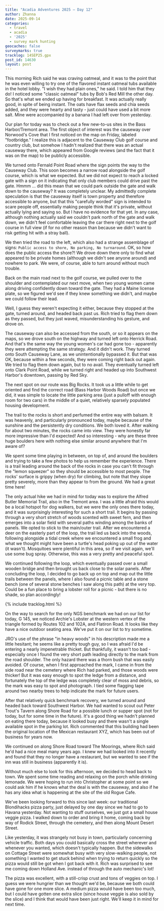 ```yaml
---
title: "Acadia Adventures 2025 – Day 12"
author: Zhanna
date: 2025-09-14
categories: 
  - travel
  - acadia
  - '2025'
  - survey mark hunting
geocaches: false
surveymarks: true
tracklog: 14SEP25.gpx
post_id: 14630
layout: post
---
```


This morning Rich said he was craving oatmeal, and it was to the point that he was even willing to try one of the flavored instant oatmeal tubs available in the hotel lobby. "I wish they had plain ones," he said. I told him that they do! I noticed some "classic oatmeal" tubs by Bob's Red Mill the other day. So that's what we ended up having for breakfast. It was actually really good, in spite of being instant. The oats have flax seeds and chia seeds added, and they were hearty and tasty - just could have used a bit more salt. Mine were accompanied by a banana I had left over from yesterday.

Our plan for today was to check out a few new-to-us sites in the Bass Harbor/Tremont area. The first object of interest was the causeway over Norwood's Cove that I first noticed on the map on Friday, labeled "footbridge." I realize this is adjacent to the Causeway Club golf course and country club, but somehow I hadn't realized that there was an actual causeway there, which appeared from Google reviews (and the fact that it was on the map) to be publicly accessible.

We turned onto Fernald Point Road where the sign points the way to the Causeway Club. This soon becomes a narrow road alongside the golf course, which is what we expected. But we did not expect to reach a locked gate with a sign on it indicating that only club members could drive past the gate. Hmmm ... did this mean that we could park outside the gate and walk down to the causeway? It was completely unclear. My admittedly complete speculation is that the causeway itself is town property and therefore accessible to anyone, but that this "carefully worded" sign is intended to scare people off, essentially making people think that it's private, without actually lying and saying so. But I have no evidence for that yet. In any case, although nothing actually said we couldn't park north of the gate and walk down, we didn't feel comfortable leaving the car there right next to the golf course in full view (if for no other reason than because we didn't want to risk getting hit with a stray ball).

We then tried the road to the left, which also had a strange assemblage of signs: `Public access to shore, No parking, No turnaround`. OK, so how does the public access the shore?! We drove down there only to find what appeared to be private homes (although we didn't see anyone around) and nowhere to park. We were, of course, able to turn around without much trouble.

Back on the main road next to the golf course, we pulled over to the shoulder and contemplated our next move, when two young women came along driving confidently down toward the gate. They had a Maine license plate, so we figured we'd see if they knew something we didn't, and maybe we could follow their lead.

Well, I guess they weren't expecting it either, because they stopped at the gate, turned around, and headed back past us. Rich tried to flag them down as they passed, but they just waved, misunderstanding his gesture, and drove on.

The causeway can also be accessed from the south, or so it appears on the maps, so we drove south on the highway and turned left onto Herrick Road. And that's the same way the young women's car had gone too - apparently they were attempting the same strategy. And it didn't work. They turned onto South Causeway Lane, as we unintentionally bypassed it. But that was OK, because within a few seconds, they were coming right back out again. We tried to flag them down again, but to no avail. They eventually turned left onto Clark Point Road, while we turned right and headed up into Southwest Harbor's downtown, passing by Red Sky.

The next spot on our route was Big Rocks. It took us a little while to get oriented and find the correct road (Bass Harbor Woods Road) but once we did, it was simple to locate the little parking area (just a pulloff with enough room for two cars) in the middle of a quiet, relatively sparsely populated housing development. 

The trail to the rocks is short and perfumed the entire way with balsam. It was heavenly, and particularly pronounced today, maybe because of the sunshine and the persistently dry conditions. We both loved it. After walking for about two minutes, the rocks came into view. They were honestly far more impressive than I'd expected! And so interesting - why are these three huge boulders here with nothing else similar around anywhere that I'm aware of? 

We spent some time playing in between, on top of, and around the boulders and trying to take a few photos to help us remember the experience. There is a trail leading around the back of the rocks in case you can't fit through the "lemon squeezer" so they should be accessible to most people. The rocks' surface is grippy (when dry) for climbing, but note that they slope pretty severely, more than they appear to from the ground. We had a great time here!

The only actual hike we had in mind for today was to explore the Alfred Butler Memorial Trail, also in the Tremont area. I was a little afraid this would be a local hotspot for dog walkers, but we were the only ones there today, and it was surprisingly interesting for such a short trail. It begins by passing through a very short stretch of woods scented with sweet fern, and then emerges into a solar field with several paths winding among the banks of panels. We opted to stick to the main/outer trail. After we encountered a deer on the easterly part of the loop,  the trail led us back into the woods, following alongside a tidal creek where we encountered a small frog and what we thought might have been a turtle's head poking up out of the water (it wasn't). Mosquitoes were plentiful in this area, so if we visit again, we'll use some bug spray. Otherwise, this was a very pretty and peaceful spot.

We continued following the loop, which eventually passed over a small wooden bridge and then brought us back close to the solar panels. After concluding the loop, I decided to go back up on top and map out the little trails between the panels, where I also found a picnic table and a stone bench (one of several stone benches I saw along this path) at the very top. Could be a fun place to bring a lobster roll for a picnic - but there is no shade, so plan accordingly!

{% include tracklog.html %}

On the way to search for the only NGS benchmark we had on our list for today, G 145, we noticed Archie's Lobster at the western vertex of the triangle formed by Routes 102 and 102A, and Flatiron Road. It looks like they have a nice outdoor seating area. We've put it on our list to try sometime.

JRO's use of the phrase "in heavy woods" in his description made me a little hesitant; he seems like a pretty tough guy, so I was afraid I'd be entering a nearly impenetrable thicket. But thankfully, it wasn't too bad - especially once I found the very short path leading directly to the mark from the road shoulder. The only hazard there was a thorn bush that was easily avoided. Of course, when I first approached the mark, I came in from the side road near the cemetery where Rich had parked, and those woods were thicker! But it was easy enough to spot the ledge from a distance, and fortunately the top of the ledge was completely clear of moss and debris, so the mark was easy to spot and photograph. I tied some flagging tape around two nearby trees to help indicate the mark for future users.

After that relatively quick benchmark recovery, we turned around and headed back toward Southwest Harbor. We had wanted to scout out Peter Trout's Tavern along Shore Road for a possible lunch or supper spot (not for today, but for some time in the future). It's a good thing we hadn't planned on eating there today, because it looked busy and there wasn't a single available spot in the parking lot. Rich commented that this building had been the original location of the Mexican restaurant XYZ, which has been out of business for years now. 

We continued on along Shore Road toward The Moorings, where Rich said he'd had a nice meal many years ago. I knew we had looked into it recently and found that they no longer have a restaurant, but we wanted to see if the inn was still in business (apparently it is). 

Without much else to look for this afternoon, we decided to head back to town. We spent some time reading and relaxing on the porch while drinking lemonade. We were hoping to run into Christopher at some point so we could ask him if he knows what the deal is with the causeway, and also if he has any idea what is happening at the site of the old Rogue Cafe.

We've been looking forward to this since last week: our traditional Blondihacks pizza party, just delayed by one day since we had to go to Havana yesterday. Not wanting to stuff ourselves, we just got a small house veggie pizza. I walked down to order and bring it home, coming back by way of Rodick Street, through the cemetery, and then along Mount Desert Street. 

Like yesterday, it was strangely not busy in town, particularly concerning vehicle traffic. Both days you could basically cross the street wherever and whenever you wanted, which doesn't typically happen. But the sidewalks on Cottage Street were somewhat busy with very slow-walking people, not something I wanted to get stuck behind when trying to return quickly so the pizza would still be got when I got back with it. Rich was surprised to see me coming down Holland Ave. instead of through the auto mechanic's lot!

The pizza was excellent, with a still-crisp crust and tons of veggies on top. I guess we were hungrier than we thought we'd be, because we both could have gone for one more slice. A medium pizza would have been too much, but I could have gotten one extra slice (since house veggie is also sold by the slice) and I think that would have been just right. We'll keep it in mind for next time.
